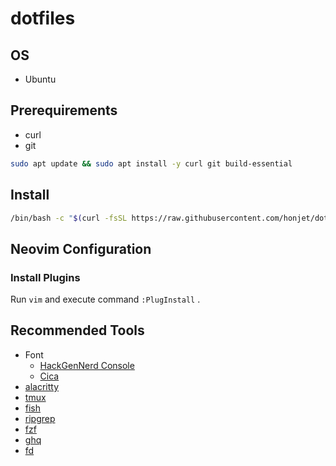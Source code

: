 # dotfiles

## OS
* Ubuntu

## Prerequirements
* curl
* git

```sh
sudo apt update && sudo apt install -y curl git build-essential
```

## Install
```sh
/bin/bash -c "$(curl -fsSL https://raw.githubusercontent.com/honjet/dotfiles/master/setup.sh)"
```

## Neovim Configuration
### Install Plugins
Run `vim` and execute  command `:PlugInstall` .

## Recommended Tools
* Font
    * [HackGenNerd Console](https://github.com/yuru7/HackGen)
    * [Cica](https://github.com/miiton/Cica)
* [alacritty](https://github.com/jwilm/alacritty)
* [tmux](https://github.com/tmux/tmux)
* [fish](https://github.com/fish-shell/fish-shell)
* [ripgrep](https://github.com/BurntSushi/ripgrep)
* [fzf](https://github.com/junegunn/fzf)
* [ghq](https://github.com/motemen/ghq)
* [fd](https://github.com/sharkdp/fd)
